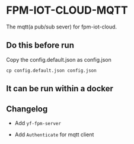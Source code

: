 # FPM-IOT-CLOUD-MQTT

The mqtt(a pub/sub sever) for fpm-iot-cloud.

## Do this before run

Copy the config.default.json as config.json

`cp config.default.json config.json`

## It can be run within a docker

## Changelog

- Add `yf-fpm-server`

- Add `Authenticate` for mqtt client

